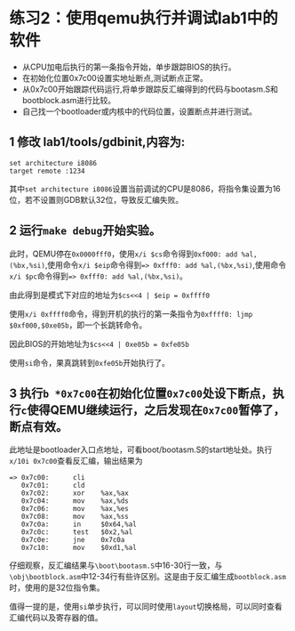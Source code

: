 # 练习2：使用qemu执行并调试lab1中的软件

*  从CPU加电后执行的第一条指令开始，单步跟踪BIOS的执行。
*  在初始化位置0x7c00设置实地址断点,测试断点正常。
*  从0x7c00开始跟踪代码运行,将单步跟踪反汇编得到的代码与bootasm.S和 bootblock.asm进行比较。
*  自己找一个bootloader或内核中的代码位置，设置断点并进行测试。


## 1 修改 lab1/tools/gdbinit,内容为:

```
set architecture i8086
target remote :1234
```

其中`set architecture i8086`设置当前调试的CPU是8086，将指令集设置为16位，若不设置则GDB默认32位，导致反汇编失败。


## 2 运行`make debug`开始实验。

此时，QEMU停在`0x0000fff0`，使用`x/i $cs`命令得到`0xf000: add %al,(%bx,%si)`,使用命令`x/i $eip`命令得到`=> 0xfff0: add %al,(%bx,%si)`,使用命令`x/i $pc`命令得到`=> 0xfff0: add %al,(%bx,%si)`。

由此得到是模式下对应的地址为`$cs<<4 | $eip = 0xffff0`

使用`x/i 0xffff0`命令，得到开机的执行的第一条指令为`0xffff0: ljmp $0xf000,$0xe05b`，即一个长跳转命令。

因此BIOS的开始地址为`$cs<<4 | 0xe05b = 0xfe05b`

使用`si`命令，果真跳转到`0xfe05b`开始执行了。


## 3 执行`b *0x7c00`在初始化位置`0x7c00`处设下断点，执行`c`使得QEMU继续运行，之后发现在`0x7c00`暂停了，断点有效。

此地址是bootloader入口点地址，可看boot/bootasm.S的start地址处。执行`x/10i 0x7c00`查看反汇编，输出结果为
```
=> 0x7c00:      cli
   0x7c01:      cld
   0x7c02:      xor    %ax,%ax
   0x7c04:      mov    %ax,%ds
   0x7c06:      mov    %ax,%es
   0x7c08:      mov    %ax,%ss
   0x7c0a:      in     $0x64,%al
   0x7c0c:      test   $0x2,%al
   0x7c0e:      jne    0x7c0a
   0x7c10:      mov    $0xd1,%al
```

仔细观察，反汇编结果与`\boot\bootasm.S`中16-30行一致，与`\obj\bootblock.asm`中12-34行有些许区别。这是由于反汇编生成`bootblock.asm`时，使用的是32位指令集。

值得一提的是，使用`si`单步执行，可以同时使用`layout`切换格局，可以同时查看汇编代码以及寄存器的值。 